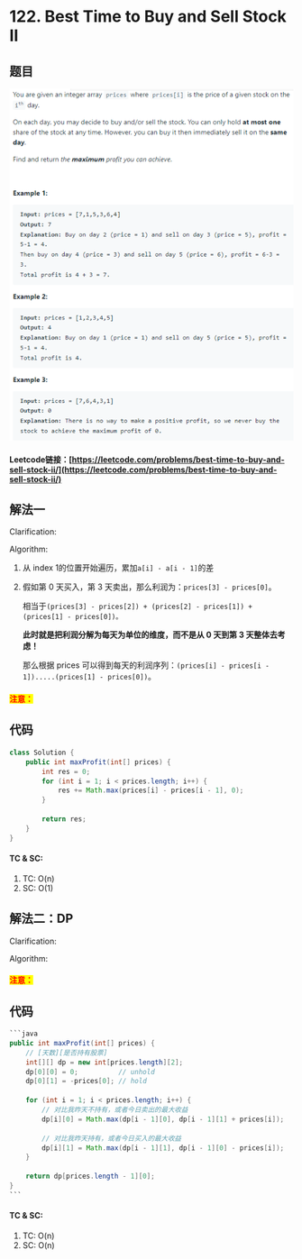 # 122. Best Time to Buy and Sell Stock II

## 题目

![](<../../.gitbook/assets/image (81).png>)

#### Leetcode链接：[https://leetcode.com/problems/best-time-to-buy-and-sell-stock-ii/](https://leetcode.com/problems/best-time-to-buy-and-sell-stock-ii/)

## 解法一

Clarification:&#x20;

Algorithm:&#x20;

1. 从 index 1的位置开始遍历，累加`a[i] - a[i - 1]`的差
2.  假如第 0 天买入，第 3 天卖出，那么利润为：`prices[3] - prices[0]`。

    相当于`(prices[3] - prices[2]) + (prices[2] - prices[1]) + (prices[1] - prices[0])。`

    **此时就是把利润分解为每天为单位的维度，而不是从 0 天到第 3 天整体去考虑！**

    那么根据 prices 可以得到每天的利润序列：`(prices[i] - prices[i - 1]).....(prices[1] - prices[0])`。

#### <mark style="color:red;">注意：</mark>

## 代码

```java
class Solution {
    public int maxProfit(int[] prices) {
        int res = 0;
        for (int i = 1; i < prices.length; i++) {
            res += Math.max(prices[i] - prices[i - 1], 0);
        }
        
        return res;
    }
}
```

#### TC & SC:&#x20;

1. TC: O(n)
2. SC: O(1)

## 解法二：DP

Clarification:&#x20;

Algorithm:&#x20;

#### <mark style="color:red;">注意：</mark>

## 代码

````java
```java
public int maxProfit(int[] prices) {
    // [天数][是否持有股票]
    int[][] dp = new int[prices.length][2];
    dp[0][0] = 0;          // unhold
    dp[0][1] = -prices[0]; // hold

    for (int i = 1; i < prices.length; i++) {
        // 对比我昨天不持有，或者今日卖出的最大收益
        dp[i][0] = Math.max(dp[i - 1][0], dp[i - 1][1] + prices[i]);

        // 对比我昨天持有，或者今日买入的最大收益
        dp[i][1] = Math.max(dp[i - 1][1], dp[i - 1][0] - prices[i]);
    }

    return dp[prices.length - 1][0];
}
```
````

#### TC & SC:&#x20;

1. TC: O(n)
2. SC: O(n)
